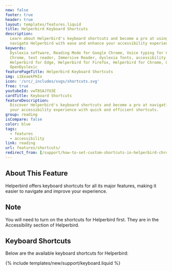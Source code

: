 ```yaml
---
new: false
footer: true
header: true
layout: templates/features.liquid
title: Helperbird Keyboard Shortcuts
description:
  Learn about Helperbird's keyboard shortcuts and become a pro at using Helperbird. Discover how to
  navigate Helperbird with ease and enhance your accessibility experience.
keywords:
  Dyslexia software, Reading Mode for Google Chrome, Voice typing for Chrome, Text to speech for
  Chrome, text reader, Immersive Reader, dyslexia fonts, accessibility software, dyslexia software,
  Helperbird for Edge, Helperbird for Firefox, Helperbird for Chrome, Opendyslexic for Chrome,
  OpenDyslexic
featurePageTitle: Helperbird Keyboard Shortcuts
img: i1EeaekPHIo
icon: '/src/_includes/svgs/shortcuts.svg'
free: true
youtubeId: vwT8SAJfU3E
cardTitle: Keyboard Shortcuts
featureDescription:
  Discover Helperbird's keyboard shortcuts and become a pro at navigating the extension. Enhance
  your accessibility experience with quick and efficient shortcuts.
group: reading
isCompare: false 
color: blue
tags:
  - features
  - accessibility
link: reading
url: features/shortcuts/
redirect_from: [/support/how-to-set-custom-shortcuts-in-helperbird-chrome-firefox-edge/]
---
```


## About This Feature

Helperbird offers keyboard shortcuts for all its major features, making it easier to navigate and improve your  experience.


## Note

You will need to turn on the shortcuts for Helperbird first. They are in the Accessibility section of Helperbird.

## Keyboard Shortcuts

Below are the available keyboard shortcuts for Helperbird:

{% include templates/new/support/keyboard.liquid %}